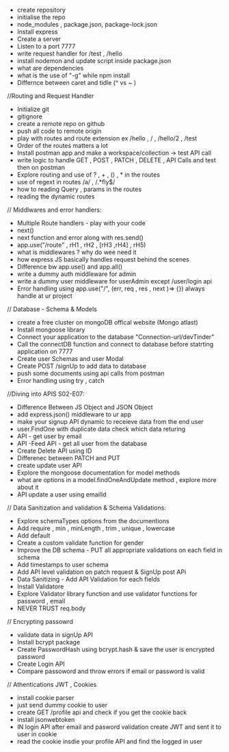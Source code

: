 - create repository
- initialise the repo
- node_modules , package.json, package-lock.json
- Install express
- Create a server
- Listen to a port 7777
- write request handler for /test , /hello
- install nodemon and update script inside package.json
- what are dependencies
- what is the use of "-g" while npm install
- Differnce between caret and tidle (^ vs ~ )

//Routing and Request Handler

- Initialize git
- gitignore
- create a remote repo on github
- push all code to remote origin
- play with routes and route extension ex /hello , / , /hello/2 , /test
- Order of the routes matters a lot
- Install postman app and make a workspace/collection -> test API call
- write logic to handle GET , POST , PATCH , DELETE , API Calls and test then on postman
- Explore routing and use of ? , + , () , \* in the routes
- use of regext in routes /a/ , /.\*fly$/
- how to reading Query , params in the routes
- reading the dynamic routes

// Middlwares and error handlers:

- Multiple Route handlers - play with your code
- next()
- next function and error along with res.send()
- app.use("/route" , rH1 , rH2 , [rH3 ,rH4] , rH5)
- what is middlewares ? why do wee need it
- how express JS basically handles request behind the scenes
- Difference bw app.use() and app.all()
- write a dummy auth middleware for admin
- write a dummy user middleware for userAdmin except /user/login api
- Error handling using app.use("/", (err, req , res , next )=> {}) always handle at ur project

// Database - Schema & Models

- create a free cluster on mongoDB offical website (Mongo atlast)
- Install mongoose library
- Connect your application to the database "Connection-url/devTinder"
- Call the connectDB function and connect to database before statrting application on 7777
- Create user Schemas and user Modal
- Create POST /signUp to add data to database
- push some documents using api calls from postman
- Error handling using try , catch

//Diving into APIS S02-E07:

- Difference Between JS Object and JSON Object
- add express.json() middleware to ur app
- make your signup API dynamic to receieve data from the end user
- user.FindOne with duplicate data check which data returing
- API - get user by email
- API -Feed API - get all user from the database
- Create Delete API using ID
- Differenec between PATCH and PUT
- create update user API
- Explore the mongoose documentation for model methods
- what are options in a model.findOneAndUpdate method , explore more about it
- API update a user using emailId

// Data Sanitization and validation & Schema Validations:

- Explore schemaTypes options from the documentions
- Add require , min , minLength , trim , unique , lowercase
- Add default
- Create a custom validate function for gender
- Improve the DB schema - PUT all appropriate validations on each field in schema
- Add timestamps to user schema
- Add API level validation on patch request & SignUp post APi
- Data Sanitizing - Add API Validation for each fields
- Install Validatore
- Explore Validator library function and use validator functions for password , email
- NEVER TRUST req.body

// Encrypting passowrd

- validate data in signUp API
- Install bcrypt package
- Create PasswordHash using bcrypt.hash & save the user is encrypted password
- Create Login API
- Compare passoword and throw errors if email or password is valid

// Athentications JWT , Cookies

- install cookie parser
- just send dummy cookie to user
- create GET /profile api and check if you get the cookie back
- install jsonwebtoken
- IN login API after email and pasword validation create JWT and sent it to user in cookie
- read the cookie insdie your profile API and find the logged in user
